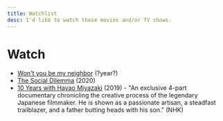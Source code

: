 ```yaml
---
title: Watchlist
desc: I'd like to watch these movies and/or TV shows.
---
```


# Watch

- [Won't you be my neighbor](https://www.amazon.com/exec/obidos/ASIN/B07D591ST1/wwwaustinkleo-20/ref=nosim/) (?year?)
- [The Social Dilemma](https://www.netflix.com/title/81254224) (2020)
- [10 Years with Hayao Miyazaki](https://www3.nhk.or.jp/nhkworld/en/ondemand/program/video/10yearshayaomiyazaki/) (2019) - "An exclusive 4-part documentary chronicling the creative process of the legendary Japanese filmmaker. He is shown as a passionate artisan, a steadfast trailblazer, and a father butting heads with his son." (NHK)
